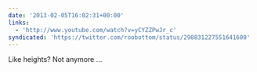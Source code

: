 ```yaml
---
date: '2013-02-05T16:02:31+00:00'
links:
  - 'http://www.youtube.com/watch?v=yCYZZPwJr_c'
syndicated: 'https://twitter.com/roobottom/status/298831227551641600'
---
```

Like heights? Not anymore … 
